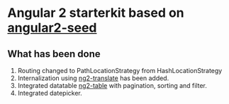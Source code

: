 # Angular 2 starterkit based on [angular2-seed](https://github.com/mgechev/angular-seed)

## What has been done 

1. Routing changed to PathLocationStrategy from HashLocationStrategy 
2. Internalization using [ng2-translate](https://github.com/angular/angular2-seed) has been added.
3. Integrated datatable [ng2-table](https://github.com/valor-software/ng2-table) with pagination, sorting and filter.
4. Integrated datepicker.